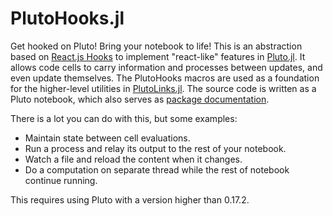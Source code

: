 # PlutoHooks.jl

Get hooked on Pluto! Bring your notebook to life! This is an abstraction based on [React.js Hooks](https://reactjs.org/docs/hooks-intro.html) to implement "react-like" features in [Pluto.jl](https://plutojl.org).
It allows code cells to carry information and processes between updates, and even update themselves.
The PlutoHooks macros are used as a foundation for the higher-level utilities in [PlutoLinks.jl](https://github.com/JuliaPluto/PlutoLinks.jl). The source code is written as a Pluto notebook, which also serves as [package documentation](https://juliapluto.github.io/PlutoHooks.jl/src/notebook.html).

There is a lot you can do with this, but some examples:
- Maintain state between cell evaluations.
- Run a process and relay its output to the rest of your notebook.
- Watch a file and reload the content when it changes.
- Do a computation on separate thread while the rest of notebook continue running.

This requires using Pluto with a version higher than 0.17.2.
